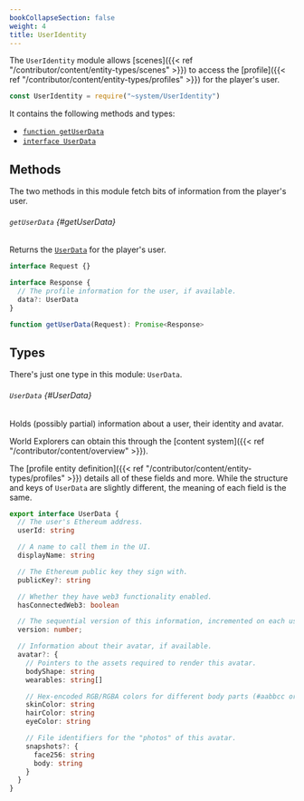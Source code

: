 ```yaml
---
bookCollapseSection: false
weight: 4
title: UserIdentity
---
```


The `UserIdentity` module allows [scenes]({{< ref "/contributor/content/entity-types/scenes" >}}) to access the [profile]({{< ref "/contributor/content/entity-types/profiles" >}}) for the player's user.

```ts
const UserIdentity = require("~system/UserIdentity")
```

It contains the following methods and types:

* [`function getUserData`](#getUserData)
* [`interface UserData`](#UserData)


## Methods

The two methods in this module fetch bits of information from the player's user.

###### `getUserData` {#getUserData}

Returns the [`UserData`](#UserData) for the player's user.

```ts
interface Request {}

interface Response {
  // The profile information for the user, if available.
  data?: UserData
}

function getUserData(Request): Promise<Response>
```


## Types

There's just one type in this module: `UserData`.

###### `UserData` {#UserData}

Holds (possibly partial) information about a user, their identity and avatar. 

World Explorers can obtain this through the [content system]({{< ref "/contributor/content/overview" >}}).

The [profile entity definition]({{< ref "/contributor/content/entity-types/profiles" >}}) details all of these fields and more. While the structure and keys of `UserData` are slightly different, the meaning of each field is the same.

```ts
export interface UserData {
  // The user's Ethereum address.
  userId: string

  // A name to call them in the UI.
  displayName: string

  // The Ethereum public key they sign with.
  publicKey?: string

  // Whether they have web3 functionality enabled.
  hasConnectedWeb3: boolean

  // The sequential version of this information, incremented on each user update.
  version: number;

  // Information about their avatar, if available.
  avatar?: {
    // Pointers to the assets required to render this avatar.
    bodyShape: string
    wearables: string[]

    // Hex-encoded RGB/RGBA colors for different body parts (#aabbcc or #aabbccdd).
    skinColor: string
    hairColor: string
    eyeColor: string

    // File identifiers for the "photos" of this avatar.
    snapshots?: {
      face256: string
      body: string
    }
  }
}
```

